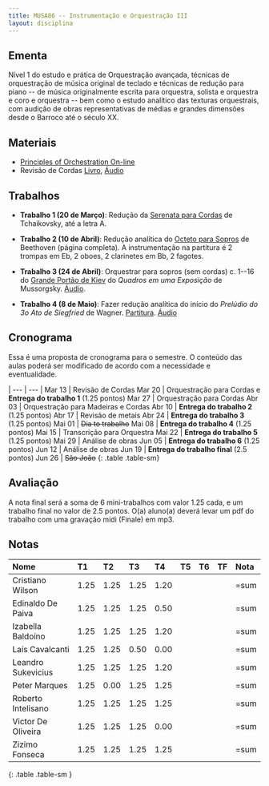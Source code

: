 ```yaml
---
title: MUSA86 -- Instrumentação e Orquestração III
layout: disciplina
---
```


## Ementa

Nível 1 do estudo e prática de Orquestração avançada, técnicas de
orquestração de música original de teclado e técnicas de redução para
piano -- de música originalmente escrita para orquestra, solista e
orquestra e coro e orquestra -- bem como o estudo analítico das texturas
orquestrais, com audição de obras representativas de médias e grandes
dimensões desde o Barroco até o século XX.

## Materiais

- [Principles of Orchestration On-line][4]
- Revisão de Cordas [Livro][2], [Áudio][3]

## Trabalhos

- **Trabalho 1 (20 de Março)**: Redução da [Serenata para Cordas][1] de
Tchaikovsky, até a letra A.

- **Trabalho 2 (10 de Abril)**: Redução analítica do [Octeto para
Sopros][5] de Beethoven (página completa). A instrumentação na partitura
é 2 trompas em Eb, 2 oboes, 2 clarinetes em Bb, 2 fagotes.

- **Trabalho 3 (24 de Abril)**: Orquestrar para sopros (sem
cordas) c. 1--16 do [Grande Portão de Kiev][6] do _Quadros em uma Exposição_ de Mussorgsky. [Áudio][7].

- **Trabalho 4 (8 de Maio)**: Fazer redução analítica do início
do _Prelúdio do 3o Ato de Siegfried_ de Wagner. [Partitura][8]. [Áudio][9]

<!---

- **Trabalho 5 (22 de Maio)**: Fazer redução analítica do trecho da
_Sinfonia no. 4_ de Tchaikovsky. **Colocar o nome dos instrumentos na redução**. [Partitura][10]. [Áudio][11]

- **Trabalho 6 (6 de Junho)**: Fazer redução analítica do trecho da _Sinfonia no. 1_ de Brahms. (c. 42 a letra B) **Colocar o nome dos instrumentos na redução**. [Partitura][12]. [Áudio][13]

- **Trabalho Final (19 de Junho)**: Valor 2.5 pontos. Fazer redução analítica do trecho do _Tombeau de Couperin_ de Ravel (até o número 4 de ensaio, página 5) e comparar com versão de piano em pequeno relatório escrito. **Colocar o nome dos instrumentos na redução**. [Partitura Orquestra][14]. [Áudio][15]. [Partitura Piano][16]. [Áudio Piano][17]

-->


## Cronograma

Essa é uma proposta de cronograma para o semestre. O conteúdo das aulas
poderá ser modificado de acordo com a necessidade e eventualidade.


| --- | --- |
Mar 13 | Revisão de Cordas
Mar 20 | Orquestração para Cordas e **Entrega do trabalho 1** (1.25 pontos)
Mar 27 | Orquestração para Cordas
Abr 03 | Orquestração para Madeiras e Cordas
Abr 10 | **Entrega do trabalho 2** (1.25 pontos)
Abr 17 | Revisão de metais
Abr 24 | **Entrega do trabalho 3** (1.25 pontos)
Mai 01 | <del>Dia to trabalho</del>
Mai 08 | **Entrega do trabalho 4** (1.25 pontos)
Mai 15 | Transcrição para Orquestra
Mai 22 | **Entrega do trabalho 5** (1.25 pontos)
Mai 29 | Análise de obras
Jun 05 | **Entrega do trabalho 6** (1.25 pontos)
Jun 12 | Análise de obras
Jun 19 | **Entrega do trabalho final** (2.5 pontos)
Jun 26 | <del>São João</del>
{: .table .table-sm}


## Avaliação

A nota final será a soma de 6 mini-trabalhos com valor 1.25 cada, e um
trabalho final no valor de 2.5 pontos. O(a) aluno(a) deverá levar um pdf
do trabalho com uma gravação midi (Finale) em mp3.


## Notas

| Nome               | T1 | T2 | T3 | T4 | T5 | T6 | TF | Nota |
|:-------------------|:---|:---|:---|:---|:---|:---|:---|:-----|
| Cristiano Wilson   |1.25|1.25|1.25|1.20|    |    |    | =sum |
| Edinaldo De Paiva  |1.25|1.25|1.25|0.50|    |    |    | =sum |
| Izabella Baldoíno  |1.25|1.25|1.25|1.20|    |    |    | =sum |
| Laís Cavalcanti    |1.25|1.25|0.50|0.00|    |    |    | =sum |
| Leandro Sukevicius |1.25|1.25|1.25|1.20|    |    |    | =sum |
| Peter Marques      |1.25|0.00|1.25|1.25|    |    |    | =sum |
| Roberto Intelisano |1.25|1.25|1.25|1.25|    |    |    | =sum |
| Victor De Oliveira |1.25|1.25|1.25|0.00|    |    |    | =sum |
| Zizimo Fonseca     |1.25|1.25|1.25|1.25|    |    |    | =sum |
{: .table .table-sm }


[1]: https://www.dropbox.com/s/yzsqtzqcsj33i75/Tchaikovsky%20Serenata%20Cordas.pdf?dl=1
[2]: https://www.dropbox.com/s/ks113157m7jamev/Cordas%20-%20Geral.pdf?dl=1
[3]: https://www.dropbox.com/s/foirxuc0yw3bv6r/Cordas%20Geral%20Audio.zip?dl=1
[4]: http://www.northernsounds.com/forum/forumdisplay.php/77-Principles-of-Orchestration-On-line
[5]: https://www.dropbox.com/s/mhkw51aklruets7/Beethoven%20Octet%20Op%20103.pdf?dl=1
[6]: https://www.dropbox.com/s/iez2nrl33ypxdpf/Mussorgsky%20-%20Quadros%20Exposicao%20-%20Kiev.pdf?dl=1
[7]: https://www.dropbox.com/s/sxwiumot6osmmz3/Mussorgsky%20-%20Quadros%20Exposicao%20-%20Kiev.mp3?dl=1
[8]: https://www.dropbox.com/s/rl2esll6p0cp1om/Wagner%20-%20Siegfried.pdf?dl=1
[9]: https://www.dropbox.com/s/l88h4szhb4o2ouw/Wagner%20Siegfried.mp3?dl=1
[10]: https://www.dropbox.com/s/snvkf6gcsvbme7w/Tchaikovsky%20Sinfonia%204.pdf?dl=1
[11]: https://www.dropbox.com/s/x116y1mm4gya7au/Tchaikovsky%20Sinfonia%204.mp3?dl=1
[12]: https://www.dropbox.com/s/tc4qjyq3v3klyl1/Brahms%20sinf%201.pdf?dl=1
[13]: https://www.dropbox.com/s/4o3t3j4c0yt7jry/Brahms%20sinf%201.m4a?dl=1
[14]: https://www.dropbox.com/s/plce7yxymooki8z/Ravel%20-%20Tombeau%20-%20Orq.pdf?dl=1
[15]: https://www.dropbox.com/s/z4iqaiywqsbyswg/Ravel%20-%20Tombeau%20-%20Orq.m4a?dl=1
[16]: https://www.dropbox.com/s/6d86z7erowabowq/Ravel%20-%20Tombeau%20-%20Piano.pdf?dl=1
[17]: https://www.dropbox.com/s/qlv9b37km1l5ujd/Ravel%20-%20Tombeau%20-%20Piano.m4a?dl=1
